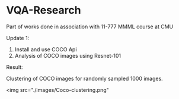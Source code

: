 # VQA-Research
Part of works done in association with 11-777 MMML course at CMU

Update 1:
1. Install and use COCO Api
2. Analysis of COCO images using Resnet-101

Result:

Clustering of COCO images for randomly sampled 1000 images.



<img src="./images/Coco-clustering.png"
